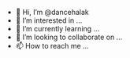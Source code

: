 - 👋 Hi, I’m @dancehalak
- 👀 I’m interested in ...
- 🌱 I’m currently learning ...
- 💞️ I’m looking to collaborate on ...
- 📫 How to reach me ...

<!---
dancehalak/dancehalak is a ✨ special ✨ repository because its `README.md` (this file) appears on your GitHub profile.
You can click the Preview link to take a look at your changes.
--->
